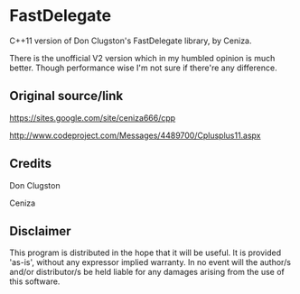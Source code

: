 FastDelegate
============

C++11 version of Don Clugston's FastDelegate library, by Ceniza.

There is the unofficial V2 version which in my humbled opinion is much better. Though performance wise I'm not sure if there're any difference.


Original source/link
--------------------
https://sites.google.com/site/ceniza666/cpp

http://www.codeproject.com/Messages/4489700/Cplusplus11.aspx


Credits
-------
Don Clugston

Ceniza


Disclaimer
----------
This program is distributed in the hope that it will be useful. It is provided 'as-is', without any expressor implied warranty. In no event will the author/s and/or distributor/s be held liable for any damages arising from the use of this software.
